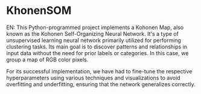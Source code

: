 # KhonenSOM
EN: This Python-programmed project implements a Kohonen Map, also known as the Kohonen Self-Organizing Neural Network. It's a type of unsupervised learning neural network primarily utilized for performing clustering tasks. Its main goal is to discover patterns and relationships in input data without the need for prior labels or categories. In this case, we group a map of RGB color pixels.

For its successful implementation, we have had to fine-tune the respective hyperparameters using various techniques and visualizations to avoid overfitting and underfitting, ensuring that the network generalizes correctly. 
